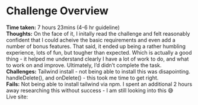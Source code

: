 # Challenge Overview

**Time taken:** 7 hours 23mins (4-6 hr guideline)
<br>
**Thoughts:** On the face of it, I initally read the challenge and felt reasonably confident that I could acheive the basic requirements and even add a number of bonus features. 
That said, it ended up being a rather humbling experience, lots of fun, but tougher than expected. Which is actually a good thing - it helped me understand clearly I have a lot of work to do, and what to work on and improve. Ultimately, I’d didn’t complete the task.
<br>
**Challenges:** Tailwind install - not being able to install this was disapointing. handleDelete(), and onDelete() - this took me time to get right.
<br>
**Fails:** Not being able to install tailwind via npm. I spent an additional 2 hours away researching this without success - I am still looking into this 😅
<br>
Live site: 
